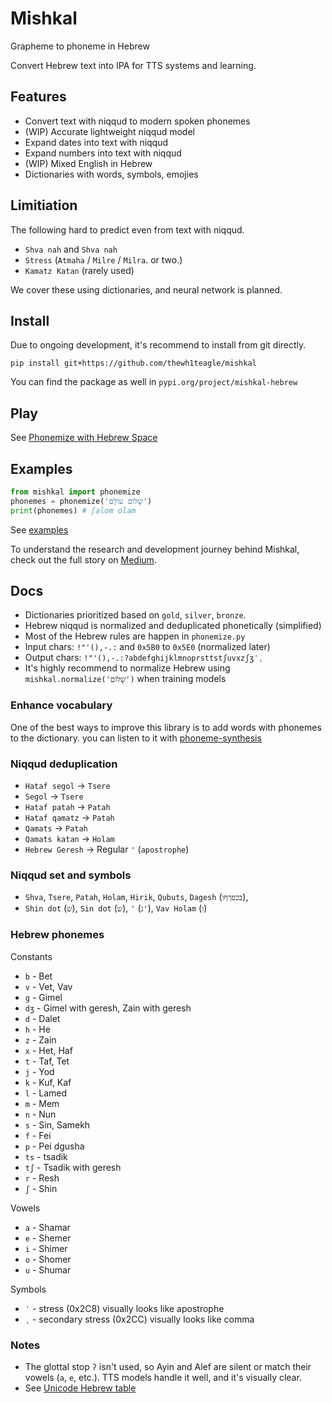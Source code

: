 # Mishkal

Grapheme to phoneme in Hebrew

Convert Hebrew text into IPA for TTS systems and learning.

## Features

- Convert text with niqqud to modern spoken phonemes
- (WIP) Accurate lightweight niqqud model
- Expand dates into text with niqqud
- Expand numbers into text with niqqud
- (WIP) Mixed English in Hebrew
- Dictionaries with words, symbols, emojies

## Limitiation

The following hard to predict even from text with niqqud.

- `Shva nah` and `Shva nah`
- `Stress` (`Atmaha` / `Milre` / `Milra`. or two.)
- `Kamatz Katan` (rarely used)

We cover these using dictionaries, and neural network is planned.

## Install

Due to ongoing development, it's recommend to install from git directly.

```console
pip install git+https://github.com/thewh1teagle/mishkal
```

You can find the package as well in `pypi.org/project/mishkal-hebrew`

## Play

See [Phonemize with Hebrew Space](https://huggingface.co/spaces/thewh1teagle/phonemize-in-hebrew)

## Examples

```python
from mishkal import phonemize
phonemes = phonemize('שָׁלוֹם עוֹלָם')
print(phonemes) # ʃalom olam
```

See [examples](examples)

To understand the research and development journey behind Mishkal, check out the full story on [Medium](https://medium.com/@thewh1teagle/hebrew-tts-its-not-easy-7f57a7842d57).

## Docs

- Dictionaries prioritized based on `gold`, `silver`, `bronze`.
- Hebrew niqqud is normalized and deduplicated phonetically (simplified)
- Most of the Hebrew rules are happen in `phonemize.py`
- Input chars: `!"'(),-.:` and `0x5B0` to `0x5E0` (normalized later)
- Output chars: `!"'(),-.:?abdefghijklmnoprsttstʃuvxzʃʒˈˌ`
- It's highly recommend to normalize Hebrew using `mishkal.normalize('שָׁלוֹם')` when training models

### Enhance vocabulary

One of the best ways to improve this library is to add words with phonemes to the dictionary. you can listen to it with [phoneme-synthesis](https://itinerarium.github.io/phoneme-synthesis/)

### Niqqud deduplication

- `Hataf segol` -> `Tsere`
- `Segol` -> `Tsere`
- `Hataf patah` -> `Patah`
- `Hataf qamatz` -> `Patah`
- `Qamats` -> `Patah`
- `Qamats katan` -> `Holam`
- `Hebrew Geresh` -> Regular `'` (`apostrophe`)

### Niqqud set and symbols

- `Shva`, `Tsere`, `Patah`, `Holam`, `Hirik`, `Qubuts`, `Dagesh` (`בכפךףו`),
- `Shin dot` (`ש`), `Sin dot` (`ש`), `'` (`ג'`), `Vav Holam` (`ו`)

### Hebrew phonemes

Constants

- `b` - Bet
- `v` - Vet, Vav
- `g` - Gimel
- `dʒ` - Gimel with geresh, Zain with geresh
- `d` - Dalet
- `h` - He
- `z` - Zain
- `x` - Het, Haf
- `t` - Taf, Tet
- `j` - Yod
- `k` - Kuf, Kaf
- `l` - Lamed
- `m` - Mem
- `n` - Nun
- `s` - Sin, Samekh
- `f` - Fei
- `p` - Pei dgusha
- `ts` - tsadik
- `tʃ` - Tsadik with geresh
- `r` - Resh
- `ʃ` - Shin

Vowels

- `a` - Shamar
- `e` - Shemer
- `i` - Shimer
- `o` - Shomer
- `u` - Shumar

Symbols

- `ˈ` - stress (0x2C8) visually looks like apostrophe
- `ˌ` - secondary stress (0x2CC) visually looks like comma

### Notes

- The glottal stop `ʔ` isn't used, so Ayin and Alef are silent or match their vowels (`a`, `e`, etc.). TTS models handle it well, and it's visually clear.
- See [Unicode Hebrew table](https://en.wikipedia.org/wiki/Unicode_and_HTML_for_the_Hebrew_alphabet#Compact_table)
